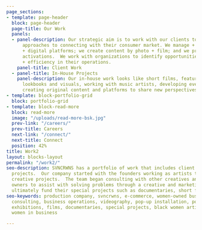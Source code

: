 ```yaml
---
page_sections:
- template: page-header
  block: page-header
  page-title: Our Work
  panels:
  - panel-description: Our strategic aim is to work with our clients to create better
      approaches to connecting with their consumer market. We manage + create e-commerce
      + digital platforms; we create content by photo + film; and we produce branded
      activations.  We work with organizations to identify opportunities of growth
      + efficiency in their operations.
    panel-title: Client Work
  - panel-title: In-House Projects
    panel-description: Our in-house work looks like short films, feature films, fashion
      lookbooks and visuals, working with music artists, developing events + partnerships,
      creating original content and platforms to share new perspectives.
- template: block-portfolio-grid
  block: portfolio-grid
- template: block-read-more
  block: read-more
  image: "/uploads/read-more-bsk.jpg"
  prev-link: "/careers/"
  prev-title: Careers
  next-link: "/connect/"
  next-title: Connect
  position: 42%
title: Work2
layout: blocks-layout
permalink: "/work2/"
seo-description: SVNCRWNS has a portfolio of work that includes client work and in-house
  projects.  Our company started with the founders working as artists to fund their
  creative projects.  The team began consulting with other creatives and small business
  owners to assist with solving problems through a creative and marketing lens, to
  ultimately fund their special projects such as documentaries, short films and exhibitions.
seo-keywords: production company, svncrwns, e-commerce, women-owned businesses, photography,
  consulting, business operations, videography, pop-up installation, pop-up shop,
  exhibitions, films, documentaries, special projects, black women artists, black
  women in business

---
```

